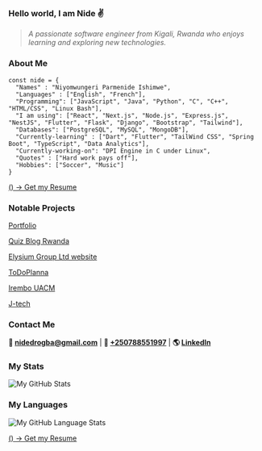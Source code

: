 ### Hello world, I am Nide ✌

> *A passionate software engineer from Kigali, Rwanda who enjoys learning and exploring new technologies.*

### About Me

```
const nide = {
  "Names" : "Niyomwungeri Parmenide Ishimwe",
  "Languages" : ["English", "French"],
  "Programming": ["JavaScript", "Java", "Python", "C", "C++", "HTML/CSS", "Linux Bash"],
  "I am using": ["React", "Next.js", "Node.js", "Express.js", "NestJS", "Flutter", "Flask", "Django", "Bootstrap", "Tailwind"],
  "Databases": ["PostgreSQL", "MySQL", "MongoDB"],
  "Currently-learning" : ["Dart", "Flutter", "TailWind CSS", "Spring Boot", "TypeScript", "Data Analytics"],
  "Currently-working-on": "DPI Engine in C under Linux",
  "Quotes" : ["Hard work pays off"],
  "Hobbies": ["Soccer", "Music"]
}
``` 

[() -> Get my Resume](https://res.cloudinary.com/demsylp8d/image/upload/v1722165260/portfolio/resume/Front.pdf)

### Notable Projects

[Portfolio](https://www.parmenide.me/)

[Quiz Blog Rwanda](https://www.quizblog.rw/)

[Elysium Group Ltd website](https://www.elysiumgroup.org) 

[ToDoPlanna](https://www.todoplanna.live/)

[Irembo UACM](https://irembo-user-acc-mgt.vercel.app/)

[J-tech](https://j-tech.vercel.app)

### Contact Me

**💌 [nidedrogba@gmail.com](nidedrogba@gmail.com)** | 
**📱 [+250788551997](+250788551997)** | 
**🌎 [LinkedIn](https://www.linkedin.com/in/niyomwungeri-parmenide-ishimwe-1a5394123/)**

### My Stats

![My GitHub Stats](https://github-readme-stats.vercel.app/api?username=nide17&theme=dark&show_icons=true)

### My Languages

![My GitHub Language Stats](https://github-readme-stats.vercel.app/api/top-langs/?username=nide17&theme=tokyonight)

[() -> Get my Resume](https://drive.google.com/file/d/1ooa4i8CIBseFX_2gyDh6_wvofpWugA0w/view?usp=sharing)
